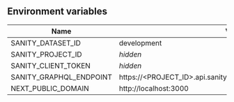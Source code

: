 ## Environment variables

| Name                    | Value                                                              | Required |
| ----------------------- | ------------------------------------------------------------------ | -------- |
| SANITY_DATASET_ID       | development                                                        | ✅       |
| SANITY_PROJECT_ID       | _hidden_                                                           | ✅       |
| SANITY_CLIENT_TOKEN     | _hidden_                                                           | ✅       |
| SANITY_GRAPHQL_ENDPOINT | https://<PROJECT_ID>.api.sanity.io/v1/graphql/<DATASET_ID>/default | ✅       |
| NEXT_PUBLIC_DOMAIN      | http://localhost:3000                                              | ✅       |
